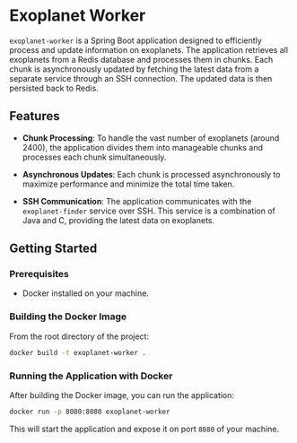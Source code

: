 # Exoplanet Worker

`exoplanet-worker` is a Spring Boot application designed to efficiently process and update information on exoplanets. The application retrieves all exoplanets from a Redis database and processes them in chunks. Each chunk is asynchronously updated by fetching the latest data from a separate service through an SSH connection. The updated data is then persisted back to Redis.

## Features

- **Chunk Processing**: To handle the vast number of exoplanets (around 2400), the application divides them into manageable chunks and processes each chunk simultaneously.
  
- **Asynchronous Updates**: Each chunk is processed asynchronously to maximize performance and minimize the total time taken.
  
- **SSH Communication**: The application communicates with the `exoplanet-finder` service over SSH. This service is a combination of Java and C, providing the latest data on exoplanets.

## Getting Started

### Prerequisites

- Docker installed on your machine.
  
### Building the Docker Image

From the root directory of the project:

```bash
docker build -t exoplanet-worker .
```

### Running the Application with Docker

After building the Docker image, you can run the application:

```bash
docker run -p 8080:8080 exoplanet-worker
```

This will start the application and expose it on port `8080` of your machine.
